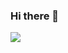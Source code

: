 ### Hi there 👋

![](https://github-readme-stats.vercel.app/api?include_all_commits=true&hide_title=true&username=jkfran&count_private=true&show_icons=true&theme=graywhite) 

